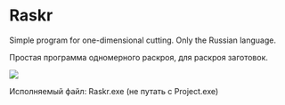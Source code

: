 # Raskr
Simple program for one-dimensional cutting. Only the Russian language.

Простая программа одномерного раскроя, для раскроя заготовок.

![](https://drive.google.com/uc?export=view&id=1FyM08PiV8jI_YKZJAn-OiDho6L0eixtH)


Исполняемый файл: Raskr.exe (не путать с Project.exe)


